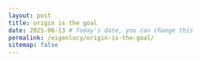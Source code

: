 ```yaml
---
layout: post
title: origin is the goal
date: 2025-06-13 # Today's date, you can change this
permalink: /eigenlucy/origin-is-the-goal/
sitemap: false
---
```


<!-- Page intentionally left blank -->
